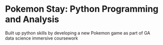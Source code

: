 # Pokemon Stay: Python Programming and Analysis
Built up python skills by developing a new Pokemon game as part of GA data science immersive coursework
